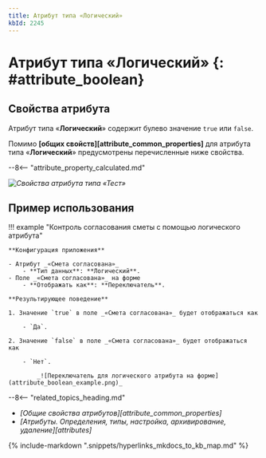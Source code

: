 ```yaml
---
title: Атрибут типа «Логический»
kbId: 2245
---
```


# Атрибут типа «Логический» {: #attribute_boolean}

## Cвойства атрибута

Атрибут типа «**Логический**» содержит булево значение `true` или `false`.

Помимо **[общих свойств][attribute_common_properties]** для атрибута типа «**Логический**» предусмотрены перечисленные ниже свойства.

--8<-- "attribute_property_calculated.md"

_![Свойства атрибута типа «Тест»](attribute_boolean_properties.png)_

## Пример использования

!!! example "Контроль согласования сметы с помощью логического атрибута"

    **Конфигурация приложения**

    - Атрибут _«Смета согласована»_
        - **Тип данных**: **Логический**.
    - Поле _«Смета согласована»_ на форме
        - **Отображать как**: **Переключатель**.

    **Результирующее поведение**

    1. Значение `true` в поле _«Смета согласована»_ будет отображаться как

        - `Да`.

    2. Значение `false` в поле _«Смета согласована»_ будет отображаться как

        - `Нет`.

            _![Переключатель для логического атрибута на форме](attribute_boolean_example.png)_

<div class="relatedTopics" markdown="block">

--8<-- "related_topics_heading.md"

- _[Общие свойства атрибутов][attribute_common_properties]_
- _[Атрибуты. Определения, типы, настройка, архивирование, удаление][attributes]_

</div>

{% include-markdown ".snippets/hyperlinks_mkdocs_to_kb_map.md" %}
